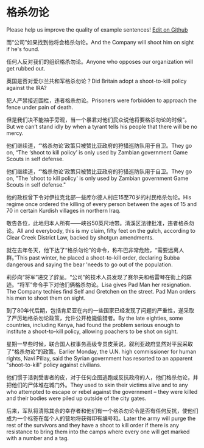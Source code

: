 # 格杀勿论

Please help us improve the quality of example sentences! [Edit on Github](https://github.com/jiyushe/jiyu-example-sentence-source/blob/main/chinese/geshawulun.md)

<p><span class="chinese">而“公司”如果找到他将会格杀勿论。</span><span class="english">And the Company will shoot him on sight if he's found.</span></p>

<p><span class="chinese">任何人反对我们的组织格杀勿论。</span><span class="english">Anyone who opposes our organization will get rubbed out.</span></p>

<p><span class="chinese">英国是否对爱尔兰共和军格杀勿论？</span><span class="english">Did Britain adopt a shoot-to-kill policy against the IRA?</span></p>

<p><span class="chinese">犯人严禁接近围栏，违者格杀勿论。</span><span class="english">Prisoners were forbidden to approach the fence under pain of death.</span></p>

<p><span class="chinese">但是我们决不能袖手旁观，当一个暴君对他们民众说他将要格杀勿论的时候”。</span><span class="english">But we can’t stand idly by when a tyrant tells his people that there will be no mercy.</span></p>

<p><span class="chinese">他们继续道，“‘格杀勿论’政策只被赞比亚政府的狩猎巡防队用于自卫。</span><span class="english">They go on, “The ‘shoot to kill policy’ is only used by Zambian government Game Scouts in self defense.</span></p>

<p><span class="chinese">他们继续道，“‘格杀勿论’政策只被赞比亚政府的狩猎巡防队用于自卫。</span><span class="english">They go on, "The 'shoot to kill policy' is only used by Zambian government Game Scouts in self defense."</span></p>

<p><span class="chinese">他的政权曾下令对伊拉克北部一些库尔德人村庄15至70岁的村民格杀勿论。</span><span class="english">His regime once ordered the killing of every person between the ages of 15 and 70 in certain Kurdish villages in northern Iraq.</span></p>

<p><span class="chinese">敬告各位，此地归本人所有——峡谷50英尺地带。清溪区法律批准，违者格杀勿论。</span><span class="english">All and everybody, this is my claim, fifty feet on the gulch, according to Clear Creek District Law, backed by shotgun amendments.</span></p>

<p><span class="chinese">就在去年冬天，他下达了“格杀勿论”的命令，称布巴非常危险，“需要远离人群。”</span><span class="english">This past winter, he placed a shoot-to-kill order, declaring Bubba dangerous and saying the bear 'needs to go out of the population.</span></p>

<p><span class="chinese">莉莎向“将军”递交了辞呈。“公司”的技术人员发现了赛尔夫和格雷琴在街上的踪迹。“将军”命令手下对他们俩格杀勿论。</span><span class="english">Lisa gives Pad Man her resignation. The Company techies find Self and Gretchen on the street. Pad Man orders his men to shoot them on sight.</span></p>

<p><span class="chinese">到了80年代后期，包括肯尼亚在内的一些国家已经发现了问题的严重性，遂采取了严厉地格杀勿论政策，允许公开枪毙偷猎者。</span><span class="english">By the late eighties, some countries, including Kenya, had found the problem serious enough to institute a shoot-to-kill policy, allowing poachers to be shot on sight.</span></p>

<p><span class="chinese">星期一早些时候，联合国人权事务高级专员皮莱说，叙利亚政府显然对平民采取了“格杀勿论”的政策。</span><span class="english">Earlier Monday, the U.N. high commissioner for human rights, Navi Pillay, said the Syrian government has resorted to an apparent "shoot-to-kill" policy against civilians.</span></p>

<p><span class="chinese">他们惯于活剥受害者的皮，对于任何企图逃跑或反抗政府的人，他们格杀勿论，并把他们的尸体堆在城门外。</span><span class="english">They used to skin their victims alive and to any who attempted to escape or rebel against the government – they were killed and their bodies were piled up outside of the city gates.</span></p>

<p><span class="chinese">后来，军队将清除其余的幸存者和他们有一个格杀勿论令是否有任何反抗，使他们成为一个标签在每个人的营地将获得印有编号和。</span><span class="english">Later the army will purge the rest of the survivors and they have a shoot to kill order if there is any resistance to bring them into the camps where every one will get marked with a number and a tag.</span></p>

